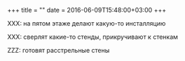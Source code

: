 +++
title = ""
date = 2016-06-09T15:48:00+03:00
+++

XXX: на пятом этаже делают какую-то инсталляцию


XXX: сверлят какие-то стенды, прикручивают к стенкам


ZZZ: готовят расстрельные стены


